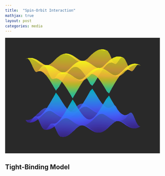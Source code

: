 ```yaml
---
title:  "Spin-Orbit Interaction"
mathjax: true
layout: post
categories: media
---
```


![SOI](https://github.com/darin-momayezi/darin-momayezi.github.io/blob/master/images/Screenshot%202023-08-07%20at%2010.44.51%20AM.png)


## Tight-Binding Model
